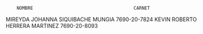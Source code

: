 		NOMBRE							           CARNET
MIREYDA JOHANNA SIQUIBACHE MUNGIA     			7690-20-7824
KEVIN ROBERTO HERRERA MARTINEZ					7690-20-8093		 	
